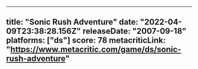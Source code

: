 
---
title: "Sonic Rush Adventure"
date: "2022-04-09T23:38:28.156Z"
releaseDate: "2007-09-18"
platforms: ["ds"]
score: 78
metacriticLink: "https://www.metacritic.com/game/ds/sonic-rush-adventure"
---
